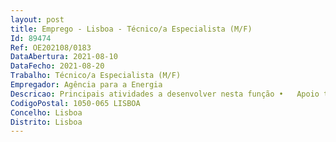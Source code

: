 ```yaml
--- 
layout: post
title: Emprego - Lisboa - Técnico/a Especialista (M/F)
Id: 89474
Ref: OE202108/0183
DataAbertura: 2021-08-10
DataFecho: 2021-08-20
Trabalho: Técnico/a Especialista (M/F)
Empregador: Agência para a Energia
Descricao: Principais atividades a desenvolver nesta função •	Apoio técnico ao exterior (respostas a chamadas e e mails) •	Monitorização e acompanhamento do funcionamento do Portal SCE •	Levantamento de requisitos e análise funcional, elaboração de especificações funcionais, acompanhamento do desenvolvimento e testes de funcionalidades do Portal SCE •	Acompanhamento do desenvolvimento, manutenção corretiva e proposta de melhorias contínuas de ferramenta de cálculo – simulação dinâmica com recurso a Energy Plus – a disponibilizar aos Peritos Qualificados •	Exploração e análise de dados da certificação energética dos edifícios, com recurso a ferramenta analytics (PowerBI) O Perfil que procuramos •	Licenciatura ou Mestrado em Arquitetura, Engenharia Civil, Mecânica, Eletrotécnica, Ciência dos Dados ou equivalente, com conhecimentos na área da energia em edifícios •	Conhecimentos em um ou mais dos seguintes domínios (fatores preferenciais) •	Conhecimentos em Sistemas de Informação •	Conhecimentos de Sistemas de Informação Geográfica (ArcGIS) •	Conhecimentos sobre workflows, prototyping e UI UX •	Capacidade de edição em plataformas CMS, em particular Wordpress.O que ambicionamos ver  •	Autonomia, iniciativa e proatividade •	Empatia, bom relacionamento interpessoal e gosto pelo trabalho em equipa •	Comunicação oral e escrita assertivas •	Boa capacidade de autocontrolo e de gestão das emoções •	Capacidade de síntese, análise crítica e de resolução de problemas.Se esta oportunidade é para si traga o seu talento e dedicação para a ADENE. Envie nos o seu CV e apresentação, partilhando o porquê da motivação em querer participar neste projeto específico, até ao próximo dia 20 de agosto de 2021. Surpreenda nos com a sua candidatura!
CodigoPostal: 1050-065 LISBOA
Concelho: Lisboa
Distrito: Lisboa
--- 
```

